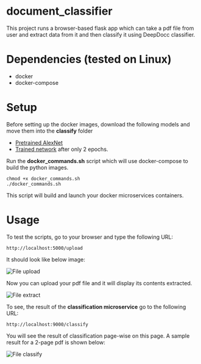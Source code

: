 # document_classifier

This project runs a browser-based flask app which can take a pdf file from user and extract data from it and then classify it using DeepDocc classifier.

# Dependencies (tested on Linux)
* docker
* docker-compose
# Setup 

Before setting up the docker images, download the following models and move them into the **classify** folder
* [Pretrained AlexNet](https://drive.google.com/file/d/1pyOxvQQrHwknhpc6guWp73-5E3eel0sh/view?usp=sharing)
* [Trained network](https://drive.google.com/file/d/1KhC12anJXDE7CAcls7ytQbVaywRf48b5/view?usp=sharing) after only 2 epochs.

Run the **docker_commands.sh** script which will use docker-compose to build the python images.  
```
chmod +x docker_commands.sh
./docker_commands.sh
```
This script will build and launch your docker microservices containers. 


# Usage

To test the scripts, go to your browser and type the following URL:

```http://localhost:5000/upload```

It should look like below image:

<img src="/images/upload.png" alt="File upload"/>

Now you can upload your pdf file and it will display its contents extracted. 

<img src="/images/extract.png" alt="File extract"/>

To see, the result of the **classification microservice** go to the following URL:

```http://localhost:9000/classify```

You will see the result of classification page-wise on this page. A sample result for a 2-page pdf is shown below:

<img src="/images/classify.png" alt="File classify"/>

